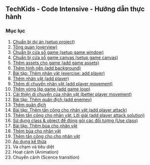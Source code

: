 ## TechKids - Code Intensive - Hướng dẫn thực hành
### Mục lục
1. [Chuẩn bị dự án (setup project)](setup_project.md)
2. [Tổng quan (overview)](overview.md)
3. [Chuẩn bị cửa sổ game (setup game window)](setup_game_window.md)
4. [Chuẩn bị cửa sổ game canvas (setup game canvas)](setup_game_canvas.md)
5. [Thêm assets cho game (add game assets)](add_assets.md)
6. [Thêm hình nền (add background)](add_background.md)
7. [Bài tập: Thêm nhân vật (exercise: add player)](ex_add_player.md)
8. [Thêm nhân vật (add player)](add_player.md)
9. [Thêm di chuyển nhân vật (add player movement)](add_player_movement.md)
10. [Thêm vòng lặp game (add game loop)](add_game_loop.md)
11. [Cải thiện di chuyển của nhân vật (better player movement)](better_player_movement.md)
12. [Bài tập: Thêm quân địch (add enemey)](ex_add_enemy.md)
13. [Thêm quân địch](add_enemy.md)
13. [Bài tập: Thêm tấn công cho nhân vật (add player attack)](ex_add_player_attack.md)
13. [Thêm tấn công cho nhân vật: Lời giải (add player attack solution)](ex_add_player_attack_solution.md)
14. [Sử dụng class & object để đóng gói các đối tượng (Use class)](use_class.md)
15. [Bài tập: Thêm bùa cho nhân vật](ex_add_player_spell.md)
16. [Thêm bùa cho nhân vật](add_player_spell.md)
17. [Thêm tấn công cho cho nhân vật](add_player_attack.md)
17. [Áp dụng kế thừa](inheritance.md)
18. Va chạm và tiêu diệt
17. Hoạt cảnh (Animation)
18. Chuyển cảnh (Scence transition)